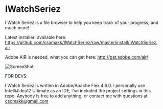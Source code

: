 IWatchSeriez
============

I Watch Seriez is a file browser to help you keep track of your progress, and much more!

Latest installer: 
available here: https://github.com/csomakk/IWatchSeriez/raw/master/install/IWatchSeriez.air

Adobe AIR is needed, what you can get here: http://get.adobe.com/air/

![ScreenShot](https://raw.github.com/csomakk/IWatchSeriez/master/screenshots/v001.PNG)

FOR DEVS:

I Watch Seriez is written in Adobe/Apache Flex 4.6.0. I personally use IntelliJIdea12 Ultimate as an IDE, I've included the project settings in this repo.
Anybody is free to add anything, or contact me with questions at csomakk@gmail.com
